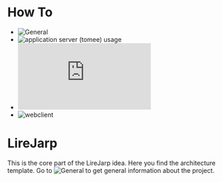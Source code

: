 # How To
* ![General](https://github.com/witchpou/lirejarp)
* ![application server (tomee) usage](https://github.com/witchpou/lirejarp/tree/master/tomee)
* ![architecture](https://github.com/witchpou/lirejarp/blob/master/architecture.md)
* ![webclient](https://github.com/witchpou/lirejarp/tree/master/lirejarp/webclient)

# LireJarp
This is the core part of the LireJarp idea. Here you find the architecture template. Go to ![General](https://github.com/witchpou/lirejarp) to get general information about the project.

